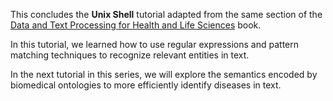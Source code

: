 This concludes the **Unix Shell** tutorial adapted from the same section of the [Data and Text Processing for Health and Life Sciences](https://labs.rd.ciencias.ulisboa.pt/book/) book.

In this tutorial, we learned how to use regular expressions and pattern matching techniques to recognize relevant entities in text.

In the next tutorial in this series, we will explore the semantics encoded by biomedical ontologies to more efficiently identify diseases in text.
